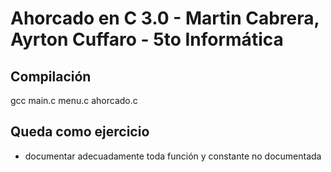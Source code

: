# Ahorcado en C 3.0 - Martin Cabrera, Ayrton Cuffaro - 5to Informática

## Compilación

gcc main.c menu.c ahorcado.c

## Queda como ejercicio

- documentar adecuadamente toda función y constante no documentada